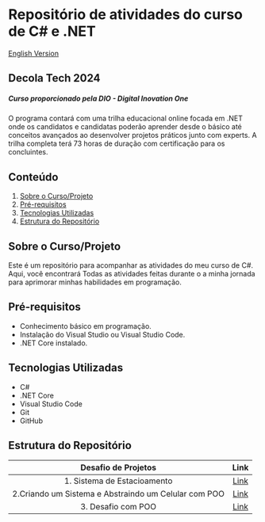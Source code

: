 # Repositório de atividades do curso de C&#35; e .NET
[English Version](README.en.md)
## Decola Tech 2024
##### Curso proporcionado pela DIO - Digital Inovation One
O programa contará com uma trilha educacional online focada em .NET onde os candidatos e candidatas poderão aprender desde o básico até conceitos avançados ao desenvolver projetos práticos junto com experts. A trilha completa terá 73 horas de duração com certificação para os concluintes.

## Conteúdo

1. [Sobre o Curso/Projeto](#sobre-o-curso)
2. [Pré-requisitos](#pré-requisitos)
3. [Tecnologias Utilizadas](#tecnologias-utilizadas)
4. [Estrutura do Repositório](#estrutura-do-repositório)



## Sobre o Curso/Projeto

Este é um repositório para acompanhar as atividades do meu curso de C#. Aqui, você encontrará Todas as atividades feitas durante o a minha jornada para aprimorar minhas habilidades em programação.

## Pré-requisitos

- Conhecimento básico em programação.
- Instalação do Visual Studio ou Visual Studio Code.
- .NET Core instalado.

## Tecnologias Utilizadas

- C#
- .NET Core
- Visual Studio Code
- Git
- GitHub

## Estrutura do Repositório
| Desafio de Projetos  | Link |
|:-------------:|:------------:|
| 1. Sistema de Estacioamento | [Link](projects/ex_1)  |
| 2.Criando um Sistema e Abstraindo um Celular com POO |[Link](projects/ex_2) |
| 3. Desafio com POO | [Link](projects/ex_3)|





